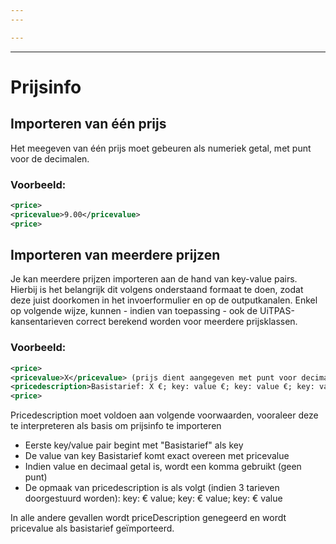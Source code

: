 ```yaml
---
---

---
```

---

# Prijsinfo

## Importeren van één prijs

Het meegeven van één prijs moet gebeuren als numeriek getal, met punt voor de decimalen. 

### Voorbeeld: 

~~~ xml
<price> 
<pricevalue>9.00</pricevalue> 
<price> 
~~~

## Importeren van meerdere prijzen

Je kan meerdere prijzen importeren aan de hand van key-value pairs. Hierbij is het belangrijk dit volgens onderstaand formaat te doen, zodat deze juist doorkomen in het invoerformulier en op de outputkanalen. Enkel op volgende wijze, kunnen - indien van toepassing - ook de UiTPAS-kansentarieven correct berekend worden voor meerdere prijsklassen. 

### Voorbeeld: 

~~~ xml
<price> 
<pricevalue>X</pricevalue> (prijs dient aangegeven met punt voor decimalen)
<pricedescription>Basistarief: X €; key: value €; key: value €; key: value €</pricedescription>
<price> 
~~~

Pricedescription moet voldoen aan volgende voorwaarden, vooraleer deze te interpreteren als basis om prijsinfo te importeren 
- Eerste key/value pair begint met "Basistarief" als key 
- De value van key Basistarief komt exact overeen met pricevalue
- Indien value en decimaal getal is, wordt een komma gebruikt (geen punt)
- De opmaak van pricedescription is als volgt (indien 3 tarieven doorgestuurd worden):
<pricedescription>key: € value; key: € value; key: € value</pricedescription>

In alle andere gevallen wordt priceDescription genegeerd en wordt pricevalue als basistarief geïmporteerd.
